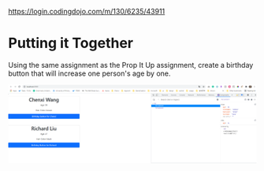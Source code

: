 https://login.codingdojo.com/m/130/6235/43911

# Putting it Together

Using the same assignment as the Prop It Up assignment, create a birthday button that will increase one person's age by one.

<img src="Capture.PNG"/>
